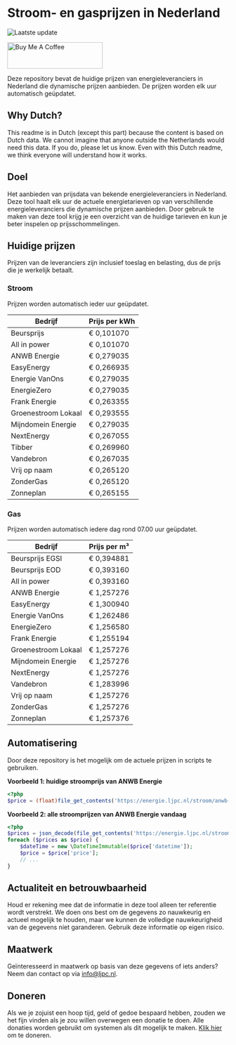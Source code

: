 # Stroom- en gasprijzen in Nederland

![Laatste update](https://img.shields.io/badge/laatste%20update-2025--06--22%2001%3A00%20CET-brightgreen)

<a href="https://www.buymeacoffee.com/Lars-" target="_blank"><img src="https://cdn.buymeacoffee.com/buttons/v2/default-orange.png" alt="Buy Me A Coffee" height="60" style="height: 60px !important;width: 217px !important;" ></a>

Deze repository bevat de huidige prijzen van energieleveranciers in Nederland die dynamische prijzen aanbieden. De prijzen worden elk uur automatisch geüpdatet.

## Why Dutch?

This readme is in Dutch (except this part) because the content is based on Dutch data. We cannot imagine that anyone outside the Netherlands would need this data. If you do, please let us know. Even with this Dutch readme, we think
everyone will understand how it works.

## Doel

Het aanbieden van prijsdata van bekende energieleveranciers in Nederland. Deze tool haalt elk uur de actuele energietarieven op van verschillende energieleveranciers die dynamische prijzen aanbieden. Door gebruik te maken van deze tool
krijg je een overzicht van de huidige tarieven en kun je beter inspelen op prijsschommelingen.

## Huidige prijzen

Prijzen van de leveranciers zijn inclusief toeslag en belasting, dus de prijs die je werkelijk betaalt.

### Stroom

Prijzen worden automatisch ieder uur geüpdatet.

 Bedrijf | Prijs per kWh 
---------|---------------
Beursprijs | € 0,101070
All in power | € 0,101070
ANWB Energie | € 0,279035
EasyEnergy | € 0,266935
Energie VanOns | € 0,279035
EnergieZero | € 0,279035
Frank Energie | € 0,263355
Groenestroom Lokaal | € 0,293555
Mijndomein Energie | € 0,279035
NextEnergy | € 0,267055
Tibber | € 0,269960
Vandebron | € 0,267035
Vrij op naam | € 0,265120
ZonderGas | € 0,265120
Zonneplan | € 0,265155


### Gas

Prijzen worden automatisch iedere dag rond 07.00 uur geüpdatet.

 Bedrijf | Prijs per m³ 
---------|--------------
Beursprijs EGSI | € 0,394881
Beursprijs EOD | € 0,393160
All in power | € 0,393160
ANWB Energie | € 1,257276
EasyEnergy | € 1,300940
Energie VanOns | € 1,262486
EnergieZero | € 1,256580
Frank Energie | € 1,255194
Groenestroom Lokaal | € 1,257276
Mijndomein Energie | € 1,257276
NextEnergy | € 1,257276
Vandebron | € 1,283996
Vrij op naam | € 1,257276
ZonderGas | € 1,257276
Zonneplan | € 1,257376


## Automatisering

Door deze repository is het mogelijk om de actuele prijzen in scripts te gebruiken.

**Voorbeeld 1: huidige stroomprijs van ANWB Energie**

```php
<?php
$price = (float)file_get_contents('https://energie.ljpc.nl/stroom/anwb-energie-nu.txt');

```

**Voorbeeld 2: alle stroomprijzen van ANWB Energie vandaag**

```php
<?php
$prices = json_decode(file_get_contents('https://energie.ljpc.nl/stroom/all-in-power-vandaag.json'),true);
foreach ($prices as $price) {
    $dateTime = new \DateTimeImmutable($price['datetime']);
    $price = $price['price'];
    // ...
}
```

## Actualiteit en betrouwbaarheid

Houd er rekening mee dat de informatie in deze tool alleen ter referentie wordt verstrekt. We doen ons best om de gegevens zo nauwkeurig en actueel mogelijk te houden, maar we kunnen de volledige nauwkeurigheid van de gegevens niet
garanderen. Gebruik deze informatie op eigen risico.

## Maatwerk

Geïnteresseerd in maatwerk op basis van deze gegevens of iets anders? Neem dan contact op
via [info@ljpc.nl](mailto:info@ljpc.nl?subject=Energie%20prijzen).

## Doneren

Als we je zojuist een hoop tijd, geld of gedoe bespaard hebben, zouden we het fijn vinden als je zou willen overwegen een
donatie te doen. Alle donaties worden gebruikt om systemen als dit mogelijk te
maken. [Klik hier](https://www.buymeacoffee.com/Lars-) om te doneren.
